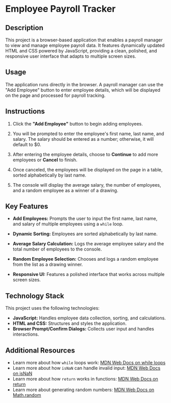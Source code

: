 # Employee Payroll Tracker

## Description

This project is a browser-based application that enables a payroll manager to view and manage employee payroll data. It features dynamically updated HTML and CSS powered by JavaScript, providing a clean, polished, and responsive user interface that adapts to multiple screen sizes.

## Usage

The application runs directly in the browser. A payroll manager can use the "Add Employee" button to enter employee details, which will be displayed on the page and processed for payroll tracking.

## Instructions

1. Click the **"Add Employee"** button to begin adding employees.

2. You will be prompted to enter the employee's first name, last name, and salary. The salary should be entered as a number; otherwise, it will default to $0.

3. After entering the employee details, choose to **Continue** to add more employees or **Cancel** to finish.

4. Once canceled, the employees will be displayed on the page in a table, sorted alphabetically by last name.

5. The console will display the average salary, the number of employees, and a random employee as a winner of a drawing.

## Key Features

* **Add Employees:** Prompts the user to input the first name, last name, and salary of multiple employees using a `while` loop.

* **Dynamic Sorting:** Employees are sorted alphabetically by last name.

* **Average Salary Calculation:** Logs the average employee salary and the total number of employees to the console.

* **Random Employee Selection:** Chooses and logs a random employee from the list as a drawing winner.

* **Responsive UI:** Features a polished interface that works across multiple screen sizes.

## Technology Stack

This project uses the following technologies:

* **JavaScript:** Handles employee data collection, sorting, and calculations.
* **HTML and CSS:** Structures and styles the application.
* **Browser Prompt/Confirm Dialogs:** Collects user input and handles interactions.

## Additional Resources

* Learn more about how `while` loops work: [MDN Web Docs on while loops](https://developer.mozilla.org/en-US/docs/Web/JavaScript/Reference/Statements/while)
* Learn more about how `isNaN` can handle invalid input: [MDN Web Docs on isNaN](https://developer.mozilla.org/en-US/docs/Web/JavaScript/Reference/Global_Objects/isNaN)
* Learn more about how `return` works in functions: [MDN Web Docs on return](https://developer.mozilla.org/en-US/docs/Web/JavaScript/Reference/Statements/return)
* Learn more about generating random numbers: [MDN Web Docs on Math.random](https://developer.mozilla.org/en-US/docs/Web/JavaScript/Reference/Global_Objects/Math/random)